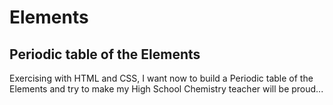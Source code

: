 # Elements

## Periodic table of the Elements

Exercising with HTML and CSS, I want now to build a Periodic table of the Elements and try to make my High School Chemistry teacher will be proud...